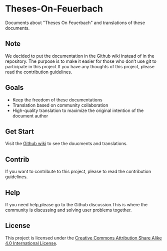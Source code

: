 # Theses-On-Feuerbach
Documents about "Theses On Feuerbach" and translations of these documents.
## Note
We decided to put the documentation in the Github wiki instead of in the repository. The purpose is to make it easier for those who don’t use git to participate in this project.If you have any thoughts of this project, please read the contribution guidelines.
## Goals
- Keep the freedom of these documentations
- Translation based on community collaboration
- High-quality translation to maximize the original intention of the document author
## Get Start
Visit the [Github wiki](https://github.com/HilebertSpace/Theses-On-Feuerbach/wiki) to see the doucments and translations.
## Contrib
If you want to contribute to this project, please to read the contribution guidelines.
## Help
If you need help,please go to the Github discussion.This is where the community is discussing and solving user problems together.
## License
This project is licensed under the [Creative Commons Attribution Share Alike 4.0 International License](https://github.com/HilebertSpace/Theses-On-Feuerbach/blob/main/LICENSE).

